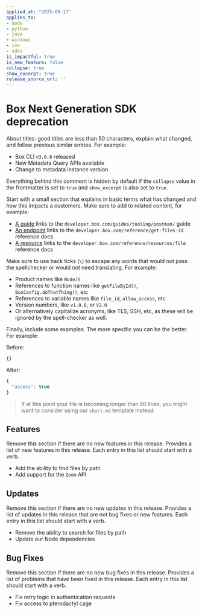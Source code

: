 ```yaml
---
applied_at: "2025-09-17"
applies_to: 
- node
- python
- java
- windows
- ios
- sdks
is_impactful: true
is_new_feature: false
collapse: true
show_excerpt: true
release_source_url: ''
---
```


# Box Next Generation SDK deprecation

About titles: good titles are less than 50 characters,
explain what changed, and follow previous similar entries. For example:

* Box CLI `v3.0.0` released
* New Metadata Query APIs available 
* Change to metadata instance version

<!-- more -->

Everything behind this comment is hidden by default if the `collapse` value in the frontmatter is set to `true` and `show_excerpt` is also set to `true`.

Start with a small section that explains in basic terms what has changed
and how this impacts a customers. Make sure to add to related content, for
example:

* [A guide](g://tooling/postman/) links to the `developer.box.com/guides/tooling/postman/` guide
* [An endpoint](e://get_files_id) links to the `developer.box.com/reference/get-files-id` reference docs
* [A resource](r://file) links to the `developer.box.com/reference/resources/file` reference docs

Make sure to use back ticks (`\`\) to escape any words that would not pass the spellchecker
or would not need translating. For example:

* Product names like `NodeJS`
* References to function names like `getFileById()`, `BoxConfig.doThatThing()`, etc
* References to variable names like `file_id`, `allow_access`, etc
* Version numbers, like `v1.0.0`, or `V2.0`
* Or alternatively capitalize acronyms, like TLS, SSH, etc, as these will be
  ignored by the spell-checker as well.

Finally, include some examples. The more specific you can be the better. For
example:

Before:

```js
{}
```

After: 

```js
{
  "access": true
}
```

> If at this point your file is becoming longer than 50 lines, you might want to
> consider using our `short.md` template instead.

## Features

Remove this section if there are no new features in this release. Provides a list
of new features in this release. Each entry in this list should start with a verb.

* Add the ability to find files by path 
* Add support for the `Zoom` API

## Updates

Remove this section if there are no new updates in this release. Provides a list
of updates in this release that are not bug fixes or new features. Each entry in this 
list should start with a verb.

* Remove the ability to search for files by path 
* Update our Node dependencies

## Bug Fixes

Remove this section if there are no new bug fixes in this release. Provides a list
of problems that have been fixed in this release. Each entry in this list should start with a verb.

* Fix retry logic in authentication requests
* Fix access to pterodactyl cage

